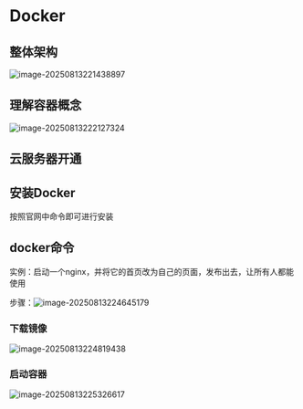 # Docker

## 整体架构

![image-20250813221438897](C:\Users\16515\AppData\Roaming\Typora\typora-user-images\image-20250813221438897.png)

## 理解容器概念

![image-20250813222127324](C:\Users\16515\AppData\Roaming\Typora\typora-user-images\image-20250813222127324.png)

## 云服务器开通





## 安装Docker

按照官网中命令即可进行安装



## docker命令

实例：启动一个nginx，并将它的首页改为自己的页面，发布出去，让所有人都能使用

步骤：![image-20250813224645179](C:\Users\16515\AppData\Roaming\Typora\typora-user-images\image-20250813224645179.png)

### 下载镜像

![image-20250813224819438](C:\Users\16515\AppData\Roaming\Typora\typora-user-images\image-20250813224819438.png)

### 启动容器

![image-20250813225326617](C:\Users\16515\AppData\Roaming\Typora\typora-user-images\image-20250813225326617.png)

